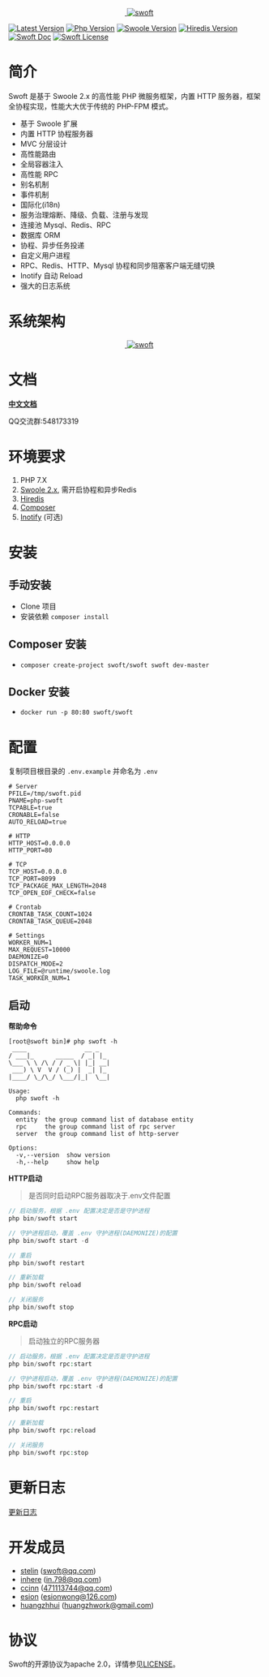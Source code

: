 <p align="center">
    <a href="https://github.com/stelin/swoft" target="_blank">
        <img src="http://www.stelin.me/assets/img/swoft.png" alt="swoft" />
    </a>
</p>

[![Latest Version](https://camo.githubusercontent.com/4e24aee529ac200ee919e43527297e321f807f77/68747470733a2f2f706f7365722e707567782e6f72672f78636c333732312f646f72612d7270632f762f756e737461626c65)](https://packagist.org/packages/swoft/swoft)
[![Php Version](https://img.shields.io/badge/php-%3E=7.0-brightgreen.svg?maxAge=2592000)](https://packagist.org/packages/swoft/swoft)
[![Swoole Version](https://img.shields.io/badge/swoole-%3E=2.0.9-brightgreen.svg?maxAge=2592000)](https://packagist.org/packages/swoft/swoft)
[![Hiredis Version](https://img.shields.io/badge/hiredis-%3E=0.1-brightgreen.svg?maxAge=2592000)](https://packagist.org/packages/swoft/swoft)
[![Swoft Doc](https://img.shields.io/badge/docs-passing-green.svg?maxAge=2592000)](https://doc.swoft.org)
[![Swoft License](https://img.shields.io/badge/license-apache%202.0-lightgrey.svg?maxAge=2592000)](https://github.com/swoft-cloud/swoft/blob/master/LICENSE)

# 简介
Swoft 是基于 Swoole 2.x 的高性能 PHP 微服务框架，内置 HTTP 服务器，框架全协程实现，性能大大优于传统的 PHP-FPM 模式。

- 基于 Swoole 扩展
- 内置 HTTP 协程服务器
- MVC 分层设计
- 高性能路由
- 全局容器注入
- 高性能 RPC
- 别名机制
- 事件机制
- 国际化(i18n)
- 服务治理熔断、降级、负载、注册与发现
- 连接池 Mysql、Redis、RPC
- 数据库 ORM
- 协程、异步任务投递
- 自定义用户进程
- RPC、Redis、HTTP、Mysql 协程和同步阻塞客户端无缝切换
- Inotify 自动 Reload
- 强大的日志系统

# 系统架构

<p align="center">
    <a href="https://github.com/stelin/swoft" target="_blank">
        <img src="https://github.com/swoft-cloud/swoft-doc/blob/master/assets/images/architecture.png" alt="swoft" />
    </a>
</p>

# 文档
[**中文文档**](https://doc.swoft.org)

QQ交流群:548173319

# 环境要求
1. PHP 7.X
2. [Swoole 2.x](https://github.com/swoole/swoole-src/releases), 需开启协程和异步Redis
3. [Hiredis](https://github.com/redis/hiredis/releases)
4. [Composer](https://getcomposer.org/)
5. [Inotify](https://pecl.php.net/package/inotify) (可选)

# 安装

## 手动安装

* Clone 项目
* 安装依赖 `composer install`

## Composer 安装

* `composer create-project swoft/swoft swoft dev-master`

## Docker 安装

* `docker run -p 80:80 swoft/swoft`

# 配置
复制项目根目录的 `.env.example` 并命名为 `.env`
```
# Server
PFILE=/tmp/swoft.pid
PNAME=php-swoft
TCPABLE=true
CRONABLE=false
AUTO_RELOAD=true

# HTTP
HTTP_HOST=0.0.0.0
HTTP_PORT=80

# TCP
TCP_HOST=0.0.0.0
TCP_PORT=8099
TCP_PACKAGE_MAX_LENGTH=2048
TCP_OPEN_EOF_CHECK=false

# Crontab
CRONTAB_TASK_COUNT=1024
CRONTAB_TASK_QUEUE=2048

# Settings
WORKER_NUM=1
MAX_REQUEST=10000
DAEMONIZE=0
DISPATCH_MODE=2
LOG_FILE=@runtime/swoole.log
TASK_WORKER_NUM=1
```

## 启动

**帮助命令**
```
[root@swoft bin]# php swoft -h
 ____                __ _
/ ___|_      _____  / _| |_
\___ \ \ /\ / / _ \| |_| __|
 ___) \ V  V / (_) |  _| |_
|____/ \_/\_/ \___/|_|  \__|

Usage:
  php swoft -h

Commands:
  entity  the group command list of database entity
  rpc     the group command list of rpc server
  server  the group command list of http-server

Options:
  -v,--version  show version
  -h,--help     show help
```

**HTTP启动**

> 是否同时启动RPC服务器取决于.env文件配置

```php
// 启动服务，根据 .env 配置决定是否是守护进程
php bin/swoft start

// 守护进程启动，覆盖 .env 守护进程(DAEMONIZE)的配置
php bin/swoft start -d

// 重启
php bin/swoft restart

// 重新加载
php bin/swoft reload

// 关闭服务
php bin/swoft stop

```


**RPC启动**
> 启动独立的RPC服务器

```php
// 启动服务，根据 .env 配置决定是否是守护进程
php bin/swoft rpc:start

// 守护进程启动，覆盖 .env 守护进程(DAEMONIZE)的配置
php bin/swoft rpc:start -d

// 重启
php bin/swoft rpc:restart

// 重新加载
php bin/swoft rpc:reload

// 关闭服务
php bin/swoft rpc:stop

```

# 更新日志

[更新日志](changelog.md)

# 开发成员

- [stelin](https://github.com/stelin) (swoft@qq.com)
- [inhere](https://github.com/inhere) (in.798@qq.com)
- [ccinn](https://github.com/whiteCcinn) (471113744@qq.com)
- [esion](https://github.com/esion1) (esionwong@126.com)
- [huangzhhui](https://github.com/huangzhhui) (huangzhwork@gmail.com)

# 协议
Swoft的开源协议为apache 2.0，详情参见[LICENSE](LICENSE)。







